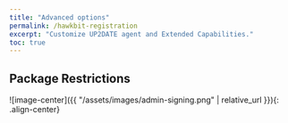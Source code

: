 ```yaml
---
title: "Advanced options"
permalink: /hawkbit-registration
excerpt: "Customize UP2DATE agent and Extended Capabilities."
toc: true
---
```


## Package Restrictions

  ![image-center]({{ "/assets/images/admin-signing.png" | relative_url }}){: .align-center}
